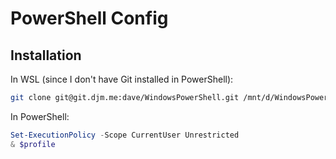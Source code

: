 # PowerShell Config

## Installation

In WSL (since I don't have Git installed in PowerShell):

```bash
git clone git@git.djm.me:dave/WindowsPowerShell.git /mnt/d/WindowsPowerShell
```

In PowerShell:

```powershell
Set-ExecutionPolicy -Scope CurrentUser Unrestricted
& $profile
```
